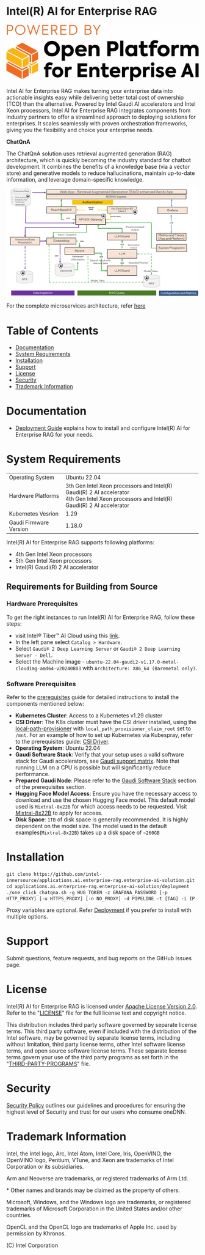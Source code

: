 # Intel(R) AI for Enterprise RAG

![logo](./images/logo.png)

Intel AI for Enterprise RAG makes turning your enterprise data into actionable insights easy while delivering better total cost of ownership (TCO) than the alternative. Powered by Intel Gaudi AI accelerators and Intel Xeon processors, Intel AI for Enterprise RAG integrates components from industry partners to offer a streamlined approach to deploying solutions for enterprises. It scales seamlessly with proven orchestration frameworks, giving you the flexibility and choice your enterprise needs.

**ChatQnA**

The ChatQnA solution uses retrieval augmented generation (RAG) architecture, which is quickly becoming the industry standard for chatbot development. It combines the benefits of a knowledge base (via a vector store) and generative models to reduce hallucinations, maintain up-to-date information, and leverage domain-specific knowledge. 

![arch](./images/architecture.png)

For the complete microservices architecture, refer [here](./docs/microservices_architecture.png)

# Table of Contents

- [Documentation](#documentation)
- [System Requirements](#system-requirements)
- [Installation](#Installation)
- [Support](#support)
- [License](#license)
- [Security](#security)
- [Trademark Information](#trademark-information)

# Documentation

* [Deployment Guide](deployment/README.md) explains how to install and configure Intel(R) AI for Enterprise RAG for your needs.

# System Requirements


|         |                                                                                                           |
|--------------------|--------------------------------------------------------------------------------------------------------------------|
| Operating System   | Ubuntu 22.04                                                               |
| Hardware Platforms | 3th Gen Intel Xeon processors and Intel(R) Gaudi(R) 2 AI accelerator <br> 4th Gen Intel Xeon processors and Intel(R) Gaudi(R) 2 AI accelerator |
| Kubernetes Vesrion   | 1.29
| Gaudi Firmware Version   | 1.18.0
Intel(R) AI for Enterprise RAG supports following platforms: 
- 4th Gen Intel Xeon processors
- 5th Gen Intel Xeon processors
- Intel(R) Gaudi(R) 2 AI accelerator
  
## Requirements for Building from Source

### Hardware Prerequisites
To get the right instances to run Intel(R) AI for Enterprise RAG, follow these steps:

- visit Intel® Tiber™ AI Cloud using this [link](https://console.cloud.intel.com/home).
- In the left pane select `Catalog > Hardware`.
- Select `Gaudi® 2 Deep Learning Server` or `Gaudi® 2 Deep Learning Server - Dell`.
- Select the Machine image - `ubuntu-22.04-gaudi2-v1.17.0-metal-cloudimg-amd64-v20240803` with `Architecture: X86_64 (Baremetal only)`.


### Software Prerequisites

Refer to the [prerequisites](./docs/prerequisites.md) guide for detailed instructions to install the components mentioned below:

-   **Kubernetes Cluster**: Access to a Kubernetes v1.29 cluster
-   **CSI Driver**: The K8s cluster must have the CSI driver installed, using the  [local-path-provisioner](https://github.com/rancher/local-path-provisioner)  with  `local_path_provisioner_claim_root`  set to  `/mnt`. For an example of how to set up Kubernetes via Kubespray, refer to the prerequisites guide:  [CSI Driver](./docs/prerequisites.md#csi-driver).
-   **Operating System**: Ubuntu 22.04
-   **Gaudi Software Stack**: Verify that your setup uses a valid software stack for Gaudi accelerators, see  [Gaudi support matrix](https://docs.habana.ai/en/latest/Support_Matrix/Support_Matrix.html). Note that running LLM on a CPU is possible but will significantly reduce performance.
-   **Prepared Gaudi Node**: Please refer to the [Gaudi Software Stack](./docs/prerequisites.md#gaudi-software-stack) section of the prerequisites section.
-   **Hugging Face Model Access**: Ensure you have the necessary access to download and use the chosen Hugging Face model. This default model used is `Mixtral-8x22B` for which access needs to be requested. Visit  [Mixtral-8x22B](https://huggingface.co/mistralai/Mixtral-8x22B-Instruct-v0.1) to apply for access.
- **Disk Space**: `1TB` of disk space is generally recommended. It is highly dependent on the model size. The model used in the default examples(`Mixtral-8x22B`) takes up a disk space of `~260GB`

# Installation

```
git clone https://github.com/intel-innersource/applications.ai.enterprise-rag.enterprise-ai-solution.git
cd applications.ai.enterprise-rag.enterprise-ai-solution/deployment
./one_click_chatqna.sh -g HUG_TOKEN -z GRAFANA_PASSWORD [-p HTTP_PROXY] [-u HTTPS_PROXY] [-n NO_PROXY] -d PIPELINE -t [TAG] -i IP
```

Proxy variables are optional.
Refer [Deployment](deployment/README.md#prerequisites) if you prefer to install with multiple options.

# Support

Submit questions, feature requests, and bug reports on the
GitHub Issues page.

# License

Intel(R) AI for Enterprise RAG is licensed under [Apache License Version 2.0](LICENSE). Refer to the
"[LICENSE](LICENSE)" file for the full license text and copyright notice.

This distribution includes third party software governed by separate license
terms. This third party software, even if included with the distribution of
the Intel software, may be governed by separate license terms, including
without limitation, third party license terms, other Intel software license
terms, and open source software license terms. These separate license terms
govern your use of the third party programs as set forth in the
"[THIRD-PARTY-PROGRAMS](THIRD-PARTY-PROGRAMS)" file.

# Security

[Security Policy](SECURITY.md) outlines our guidelines and procedures
for ensuring the highest level of Security and trust for our users
who consume oneDNN.

# Trademark Information

Intel, the Intel logo, Arc, Intel Atom, Intel Core, Iris,
OpenVINO, the OpenVINO logo, Pentium, VTune, and Xeon are trademarks
of Intel Corporation or its subsidiaries.

Arm and Neoverse are trademarks, or registered trademarks of Arm Ltd.

\* Other names and brands may be claimed as the property of others.

Microsoft, Windows, and the Windows logo are trademarks, or registered
trademarks of Microsoft Corporation in the United States and/or other
countries.

OpenCL and the OpenCL logo are trademarks of Apple Inc. used by permission
by Khronos.

(C) Intel Corporation
